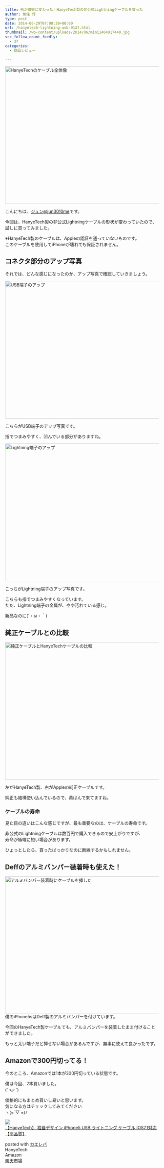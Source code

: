 ```yaml
---
title: 形が微妙に変わった！HanyeTech製の非公式Lightningケーブルを買った
author: 魚住 惇
type: post
date: 2014-06-29T07:08:30+00:00
url: /hanyetech-lightning-usb-9137.html
thumbnail: /wp-content/uploads/2014/06/mini1404017440.jpg
scc_follow_count_feedly:
  - 37
categories:
  - 商品レビュー

---
```

<img decoding="async" loading="lazy" src="/wp-content/uploads/2014/06/mini1404017440.jpg" alt="HanyeTechのケーブル全体像" title="mini1404017440.jpg" border="0" width="600" height="450" /><!--more-->

こんにちは、[ジュン@jun3010me][1]です。

今回は、HanyeTech製の非公式Lightningケーブルの形状が変わっていたので、試しに買ってみました。

※HanyeTech製のケーブルは、Appleの認証を通っていないものです。  
このケーブルを使用してiPhoneが壊れても保証されません。

## コネクタ部分のアップ写真

それでは、どんな感じになったのか、アップ写真で確認していきましょう。

<img decoding="async" loading="lazy" src="/wp-content/uploads/2014/06/mini1404023744.jpg" alt="USB端子のアップ" title="mini1404023744.jpg" border="0" width="600" height="450" /> 

こちらがUSB端子のアップ写真です。

指でつまみやすく、凹んでいる部分がありますね。

<img decoding="async" loading="lazy" src="/wp-content/uploads/2014/06/mini1404023827.jpg" alt="Lightning端子のアップ" title="mini1404023827.jpg" border="0" width="600" height="450" /> 

こっちがLightning端子のアップ写真です。

こちらも指でつまみやすくなっています。  
ただ、Lightning端子の金属が、やや汚れている感じ。

新品なのに(´・ω・｀)

## 純正ケーブルとの比較

<img decoding="async" loading="lazy" src="/wp-content/uploads/2014/06/mini1404024052.jpg" alt="純正ケーブルとHanyeTechケーブルの比較" title="mini1404024052.jpg" border="0" width="600" height="450" /> 

左がHanyeTech製、右がAppleの純正ケーブルです。

純正も結構使い込んでいるので、黄ばんで来てますね。

### ケーブルの寿命

見た目の違いはこんな感じですが、最も重要なのは、ケーブルの寿命です。

非公式のLightningケーブルは数百円で購入できるので安上がりですが、  
寿命が極端に短い場合があります。

ひょっとしたら、買ったばっかりなのに断線するかもしれません。

## Deffのアルミバンパー装着時も使えた！

<img decoding="async" loading="lazy" src="/wp-content/uploads/2014/06/mini1404025425.jpg" alt="アルミバンパー装着時にケーブルを挿した" title="mini1404025425.jpg" border="0" width="600" height="448" />  
僕のiPhone5sはDeff製のアルミバンパーを付けています。

今回のHanyeTech製ケーブルでも、アルミバンパーを装着したまま付けることができました。

もっと太い端子だと挿せない場合があるんですが、無事に使えて良かったです。

## Amazonで300円切ってる！

今のところ、Amazonでは1本が300円切っている状態です。

僕は今回、2本買いました。  
(\`･ω･´)

価格的にもまとめ買いし易いと思います。  
気になる方はチェックしてみてください  
ヽ(=´▽\`=)ﾉ

<div class="kaerebalink-box">
  <div class="kaerebalink-image">
    <a href="http://www.amazon.co.jp/exec/obidos/ASIN/B00BTUQZ7C/jn050191-22/ref=nosim/" rel="nofollow" target="_blank"><img decoding="async" src="http://ecx.images-amazon.com/images/I/31Yw8szo6jL._SL160_.jpg" style="border: none;" /></a>
  </div>
  <div class="kaerebalink-info">
    <div class="kaerebalink-name">
      <a href="http://www.amazon.co.jp/exec/obidos/ASIN/B00BTUQZ7C/jn050191-22/ref=nosim/" rel="nofollow" target="_blank">【HanyeTech】 独自デザイン iPhone5 USB ライトニング ケーブル IOS7.1対応 【高品質】</a></p>
      <div class="kaerebalink-powered-date">
        posted with <a href="http://kaereba.com" rel="nofollow" target="_blank">カエレバ</a>
      </div>
    </div>
    <div class="kaerebalink-detail">
      HanyeTech
    </div>
    <div class="kaerebalink-link1">
      <div class="shoplinkamazon">
        <a href="http://www.amazon.co.jp/gp/search?keywords=hanyetech%20lightning&#038;__mk_ja_JP=%83J%83%5E%83J%83i&#038;tag=jn050191-22" rel="nofollow" target="_blank" title="アマゾン" >Amazon</a>
      </div>
      <div class="shoplinkrakuten">
        <a href="http://hb.afl.rakuten.co.jp/hgc/11e849bc.34cdbdf2.11e849bd.aca19015/?pc=http%3A%2F%2Fsearch.rakuten.co.jp%2Fsearch%2Fmall%2Fhanyetech%2520lightning%2F-%2Ff.1-p.1-s.1-sf.0-st.A-v.2%3Fx%3D0%26scid%3Daf_ich_link_urltxt%26m%3Dhttp%3A%2F%2Fm.rakuten.co.jp%2F" rel="nofollow" target="_blank" title="楽天市場" >楽天市場</a>
      </div>
    </div>
  </div>
  <div class="booklink-footer" style="clear: left">
  </div>
</div>

 [1]: https://twitter.com/jun3010me